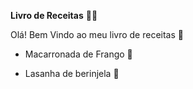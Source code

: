 **Livro de Receitas** :man_cook:

Olá! Bem Vindo ao meu livro de receitas :wave:

- Macarronada de Frango :rooster:

- Lasanha de berinjela :eggplant:
